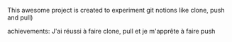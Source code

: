 This awesome project is created to experiment git notions like clone, push and pull)

achievements:
J'ai réussi à faire clone, pull et je m'apprête à faire push